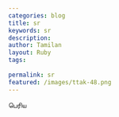 ```yaml
---
categories: blog
title: sr
keywords: sr
description: 
author: Tamilan
layout: Ruby
tags: 
 
permalink: sr
featured: /images/ttak-48.png
---
```

  
பெரிய  
